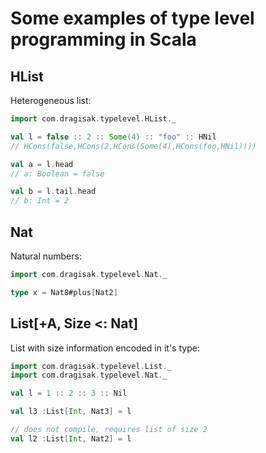 # Some examples of type level programming in Scala

## HList

Heterogeneous list:

```scala
import com.dragisak.typelevel.HList._

val l = false :: 2 :: Some(4) :: "foo" :: HNil 
// HCons(false,HCons(2,HCons(Some(4),HCons(foo,HNil))))

val a = l.head
// a: Boolean = false

val b = l.tail.head
// b: Int = 2

```

## Nat

Natural numbers:

```scala
import com.dragisak.typelevel.Nat._

type x = Nat8#plus[Nat2] 
```

## List[+A, Size <: Nat]

List with size information encoded in it's type:
 
```scala
import com.dragisak.typelevel.List._
import com.dragisak.typelevel.Nat._

val l = 1 :: 2 :: 3 :: Nil

val l3 :List[Int, Nat3] = l

// does not compile, requires list of size 2
val l2 :List[Int, Nat2] = l

```
